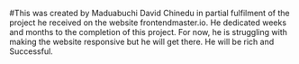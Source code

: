 #This was created by Maduabuchi David Chinedu in partial fulfilment of the project he received on the website frontendmaster.io. He dedicated weeks and months to the completion of this project. For now, he is struggling with making the website responsive but he will get there. He will be rich and Successful.
